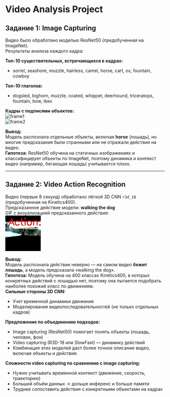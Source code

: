 # Video Analysis Project

## Задание 1: Image Capturing

Видео было обработано моделью ResNet50 (предобученная на ImageNet).  
Результаты анализа каждого кадра:

**Топ-10 существительных, встречающихся в кадрах:**
- sorrel, seashore, muzzle, hairless, camel, horse, cart, ox, fountain, cowboy

**Топ-10 глаголов:**
- dogsled, bighorn, muzzle, coated, whippet, deerhound, triceratops, fountain, bow, ibex

**Кадры с подписями объектов:**  
![frame1](image_frames/frame_0.jpg)  
![frame2](image_frames/frame_30.jpg)

**Вывод:**  
Модель распознала отдельные объекты, включая **horse** (лошадь), но многие предсказания были странными или не отражали действия на видео.  
**Гипотеза:** ResNet50 обучена на статичных изображениях и классифицирует объекты по ImageNet, поэтому динамика и контекст видео (например, бегающая лошадь) учитывается плохо.

---

## Задание 2: Video Action Recognition

Видео (первые 8 секунд) обработано лёгкой 3D CNN `r3d_18` (предобученная на Kinetics400).  
Предсказанное действие модели: **walking the dog**  
GIF с визуализацией предсказанного действия:  
![video_action](video_action_output.gif)

**Вывод:**  
Модель распознала действие неверно — на самом видео **бежит лошадь**, а модель предсказала «walking the dog».  
**Гипотеза:** Модель обучена на 400 классах Kinetics400, в которых конкретных действий с лошадью нет, поэтому она пытается подобрать наиболее похожий класс по движениям.  
**Сильные стороны 3D CNN:**  
- Учет временной динамики движения  
- Моделирование видеопоследовательностей (не только отдельных кадров)

**Предложение по объединению подходов:**  
- Image capturing (ResNet50) помогает понять объекты (лошадь, человек, фон)  
- Video capturing (R3D-18 или SlowFast) — динамику действий  
- Комбинация этих моделей даст более точное описание видео, включая объекты и действия.

**Сложности video capturing по сравнению с image capturing:**  
- Нужно учитывать временной контекст (движение, скорость, траекторию)  
- Больший объём данных → дольше инференс и больше памяти  
- Труднее сопоставить действия с конкретными объектами на кадрах
